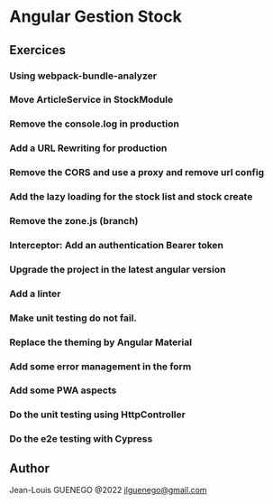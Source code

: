 # Angular Gestion Stock

## Exercices

### Using webpack-bundle-analyzer

### Move ArticleService in StockModule

### Remove the console.log in production

### Add a URL Rewriting for production

### Remove the CORS and use a proxy and remove url config

### Add the lazy loading for the stock list and stock create

### Remove the zone.js (branch)

### Interceptor: Add an authentication Bearer token

### Upgrade the project in the latest angular version

### Add a linter

### Make unit testing do not fail.

### Replace the theming by Angular Material

### Add some error management in the form

### Add some PWA aspects

### Do the unit testing using HttpController

### Do the e2e testing with Cypress

## Author

Jean-Louis GUENEGO @2022
<jlguenego@gmail.com>
